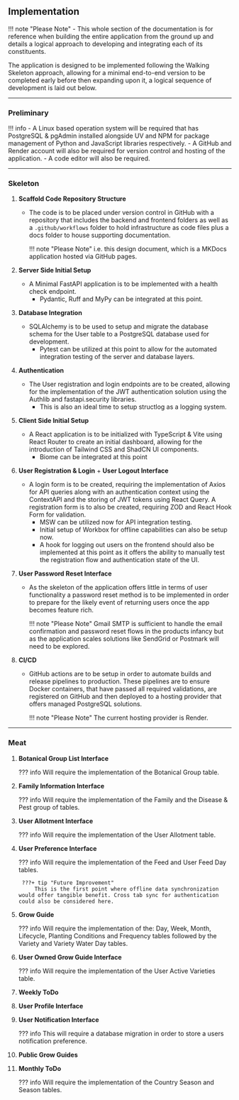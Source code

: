 ## Implementation

!!! note "Please Note"
    - This whole section of the documentation is for reference when building the entire application from the ground up and details a logical approach to developing and integrating each of its constituents.

The application is designed to be implemented following the Walking Skeleton approach, allowing for a minimal end-to-end version to be completed early before then expanding upon it, a logical sequence of development is laid out below.

---

### Preliminary

!!! info 
    - A Linux based operation system will be required that has PostgreSQL & pgAdmin installed alongside UV and NPM for package management of Python and JavaScript libraries respectively. 
    - A GitHub and Render account will also be required for version control and hosting of the application.
    - A code editor will also be required.

---

### Skeleton

1. **Scaffold Code Repository Structure**
    - The code is to be placed under version control in GitHub with a repository that includes the backend and frontend folders as well as a `.github/workflows` folder to hold infrastructure as code files plus a docs folder to house supporting documentation.
        
        !!! note "Please Note"
            i.e. this design document, which is a MKDocs application hosted via GitHub pages.

1. **Server Side Initial Setup**
    - A Minimal FastAPI application is to be implemented with a health check endpoint.
        - Pydantic, Ruff and MyPy can be integrated at this point.

1. **Database Integration**
    - SQLAlchemy is to be used to setup and migrate the database schema for the User table to a PostgreSQL database used for development.
        - Pytest can be utilized at this point to allow for the automated integration testing of the server and database layers.

1. **Authentication**
    - The User registration and login endpoints are to be created, allowing for the implementation of the JWT authentication solution using the Authlib and fastapi.security libraries.
        - This is also an ideal time to setup structlog as a logging system.

1. **Client Side Initial Setup**
    - A React application is to be initialized with TypeScript & Vite using React Router to create an initial dashboard, allowing for the introduction of Tailwind CSS and ShadCN UI components.
        - Biome can be integrated at this point

1. **User Registration & Login** + **User Logout Interface**
    - A login form is to be created, requiring the implementation of Axios for API queries along with an authentication context using the ContextAPI and the storing of JWT tokens using React Query. A registration form is to also be created, requiring ZOD and React Hook Form for validation.
        - MSW can be utilized now for API integration testing.
        - Initial setup of Workbox for offline capabilities can also be setup now.
        - A hook for logging out users on the frontend should also be implemented at this point as it offers the ability to manually test the registration flow and authentication state of the UI.

1. **User Password Reset Interface**
    - As the skeleton of the application offers little in terms of user functionality a password reset method is to be implemented in order to prepare for the likely event of returning users once the app becomes feature rich.

        !!! note "Please Note"
            Gmail SMTP is sufficient to handle the email confirmation and password reset flows in the products infancy but as the application scales solutions like SendGrid or Postmark will need to be explored.

1. **CI/CD**
    - GitHub actions are to be setup in order to automate builds and release pipelines to production. These pipelines are to ensure Docker containers, that have passed all required validations, are registered on GitHub and then deployed to a hosting provider that offers managed PostgreSQL solutions.

        !!! note "Please Note"
            The current hosting provider is Render.

---

### Meat

1. **Botanical Group List Interface**
    
    ??? info
        Will require the implementation of the Botanical Group table.

1. **Family Information Interface**

    ??? info
        Will require the implementation of the Family and the Disease & Pest group of tables.

1. **User Allotment Interface**

    ??? info
        Will require the implementation of the User Allotment table.

1. **User Preference Interface**

    ??? info
        Will require the implementation of the Feed and User Feed Day tables.
        
        ???+ tip "Future Improvement"
            This is the first point where offline data synchronization would offer tangible benefit. Cross tab sync for authentication could also be considered here.

1. **Grow Guide**

    ??? info
        Will require the implementation of the: Day, Week, Month, Lifecycle, Planting Conditions and Frequency tables followed by the Variety and Variety Water Day tables.

1. **User Owned Grow Guide Interface**
    
    ??? info
        Will require the implementation of the User Active Varieties table.

1. **Weekly ToDo**

1. **User Profile Interface**

1. **User Notification Interface**
    
    ??? info
        This will require a database migration in order to store a users notification preference.

1. **Public Grow Guides** 

1. **Monthly ToDo**

    ??? info 
        Will require the implementation of the Country Season and Season tables.